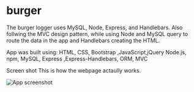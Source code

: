 # burger
The burger logger uses MySQL, Node, Express, and Handlebars. Also follwing the MVC design pattern, while using Node and MySQL query to route the data in the app and Handlebars creating the HTML.

App was built using:
HTML, CSS, Bootstrap ,JavaScript,jQuery
Node.js, npm, MySQL, Express ,Express-Handlebars, ORM, MVC

Screen shot
This is how the webpage actaully works.


![App screenshot](https://media.giphy.com/media/RiPz9YNvcBQGqtTQqT/giphy.gif)
